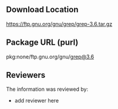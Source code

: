 ## Download Location

https://ftp.gnu.org/gnu/grep/grep-3.6.tar.gz

## Package URL (purl)

pkg:none/ftp.gnu.org/gnu/grep@3.6

## Reviewers

The information was reviewed by:

* add reviewer here